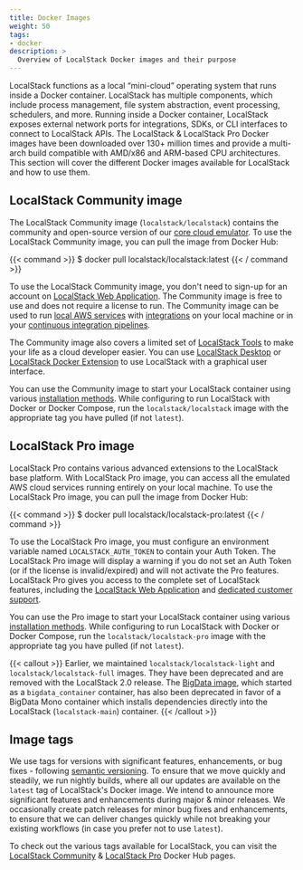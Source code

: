 ```yaml
---
title: Docker Images
weight: 50
tags:
- docker
description: >
  Overview of LocalStack Docker images and their purpose
---
```


LocalStack functions as a local “mini-cloud” operating system that runs inside a Docker container.
LocalStack has multiple components, which include process management, file system abstraction, event processing, schedulers, and more.
Running inside a Docker container, LocalStack exposes external network ports for integrations, SDKs, or CLI interfaces to connect to LocalStack APIs.
The LocalStack & LocalStack Pro Docker images have been downloaded over 130+ million times and provide a multi-arch build compatible with AMD/x86 and ARM-based CPU architectures.
This section will cover the different Docker images available for LocalStack and how to use them.

## LocalStack Community image

The LocalStack Community image (`localstack/localstack`) contains the community and open-source version of our [core cloud emulator](https://github.com/localstack/localstack).
To use the LocalStack Community image, you can pull the image from Docker Hub:

{{< command >}}
$ docker pull localstack/localstack:latest
{{< / command >}}

To use the LocalStack Community image, you don't need to sign-up for an account on [LocalStack Web Application](https://app.localstack.cloud).
The Community image is free to use and does not require a license to run.
The Community image can be used to run [local AWS services](https://docs.localstack.cloud/user-guide/aws/) with [integrations](https://docs.localstack.cloud/user-guide/integrations/) on your local machine or in your [continuous integration pipelines](https://docs.localstack.cloud/user-guide/ci/).

The Community image also covers a limited set of [LocalStack Tools](https://docs.localstack.cloud/user-guide/tools/) to make your life as a cloud developer easier.
You can use [LocalStack Desktop](https://docs.localstack.cloud/user-guide/tools/localstack-desktop/) or [LocalStack Docker Extension](https://docs.localstack.cloud/user-guide/tools/localstack-docker-extension/) to use LocalStack with a graphical user interface.

You can use the Community image to start your LocalStack container using various [installation methods](https://docs.localstack.cloud/getting-started/installation/).
While configuring to run LocalStack with Docker or Docker Compose, run the `localstack/localstack` image with the appropriate tag you have pulled (if not `latest`).

## LocalStack Pro image

LocalStack Pro contains various advanced extensions to the LocalStack base platform.
With LocalStack Pro image, you can access all the emulated AWS cloud services running entirely on your local machine.
To use the LocalStack Pro image, you can pull the image from Docker Hub:

{{< command >}}
$ docker pull localstack/localstack-pro:latest
{{< / command >}}

To use the LocalStack Pro image, you must configure an environment variable named `LOCALSTACK_AUTH_TOKEN` to contain your Auth Token.
The LocalStack Pro image will display a warning if you do not set an Auth Token (or if the license is invalid/expired) and will not activate the Pro features.
LocalStack Pro gives you access to the complete set of LocalStack features, including the [LocalStack Web Application](https://app.localstack.cloud) and [dedicated customer support](https://docs.localstack.cloud/getting-started/help-and-support/#pro-support).

You can use the Pro image to start your LocalStack container using various [installation methods](https://docs.localstack.cloud/getting-started/installation/).
While configuring to run LocalStack with Docker or Docker Compose, run the `localstack/localstack-pro` image with the appropriate tag you have pulled (if not `latest`).

{{< callout >}}
Earlier, we maintained `localstack/localstack-light` and `localstack/localstack-full` images.
They have been deprecated and are removed with the LocalStack 2.0 release.
The [BigData image](https://hub.docker.com/r/localstack/bigdata/tags), which started as a `bigdata_container` container, has also been deprecated in favor of a BigData Mono container which installs dependencies directly into the LocalStack (`localstack-main`) container.
{{< /callout >}}

## Image tags

We use tags for versions with significant features, enhancements, or bug fixes - following [semantic versioning](https://semver.org).
To ensure that we move quickly and steadily, we run nightly builds, where all our updates are available on the `latest` tag of LocalStack's Docker image.
We intend to announce more significant features and enhancements during major & minor releases.
We occasionally create patch releases for minor bug fixes and enhancements, to ensure that we can deliver changes quickly while not breaking your existing workflows (in case you prefer not to use `latest`).

To check out the various tags available for LocalStack, you can visit the [LocalStack Community](https://hub.docker.com/r/localstack/localstack/tags?page=1&ordering=last_updated) & [LocalStack Pro](https://hub.docker.com/r/localstack/localstack-pro/tags?page=1&ordering=last_updated) Docker Hub pages.
